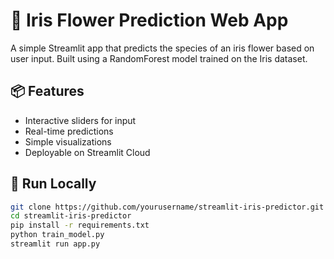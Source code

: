 # 🌸 Iris Flower Prediction Web App

A simple Streamlit app that predicts the species of an iris flower based on user input. Built using a RandomForest model trained on the Iris dataset.

## 📦 Features
- Interactive sliders for input
- Real-time predictions
- Simple visualizations
- Deployable on Streamlit Cloud

## 🚀 Run Locally

```bash
git clone https://github.com/yourusername/streamlit-iris-predictor.git
cd streamlit-iris-predictor
pip install -r requirements.txt
python train_model.py
streamlit run app.py
